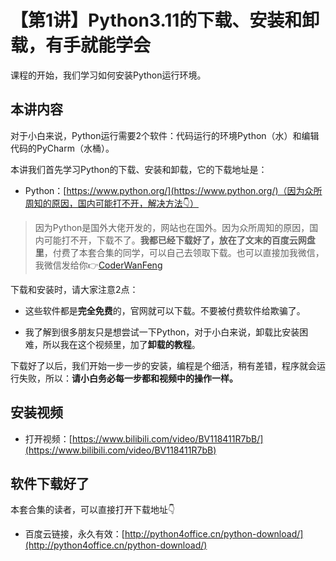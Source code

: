# 【第1讲】Python3.11的下载、安装和卸载，有手就能学会


课程的开始，我们学习如何安装Python运行环境。

## 本讲内容

对于小白来说，Python运行需要2个软件：代码运行的环境Python（水）和编辑代码的PyCharm（水桶）。

本讲我们首先学习Python的下载、安装和卸载，它的下载地址是：

- Python：[https://www.python.org/](https://www.python.org/)（因为众所周知的原因，国内可能打不开，解决方法👇）

>因为Python是国外大佬开发的，网站也在国外。因为众所周知的原因，国内可能打不开，下载不了。**我都已经下载好了，放在了文末的百度云网盘里**，付费了本套合集的同学，可以自己去领取下载。也可以直接加我微信，我微信发给你👉[CoderWanFeng](https://mp.weixin.qq.com/s/yFcocJbfS9Hs375NhE8Gbw)

下载和安装时，请大家注意2点：

- 这些软件都是**完全免费**的，官网就可以下载。不要被付费软件给欺骗了。

- 我了解到很多朋友只是想尝试一下Python，对于小白来说，卸载比安装困难，所以我在这个视频里，加了**卸载的教程**。

下载好了以后，我们开始一步一步的安装，编程是个细活，稍有差错，程序就会运行失败，所以：**请小白务必每一步都和视频中的操作一样。**


## 安装视频

- 打开视频：[https://www.bilibili.com/video/BV118411R7bB/](https://www.bilibili.com/video/BV118411R7bB)


## 软件下载好了

本套合集的读者，可以直接打开下载地址👇

- 百度云链接，永久有效：[http://python4office.cn/python-download/](http://python4office.cn/python-download/)





